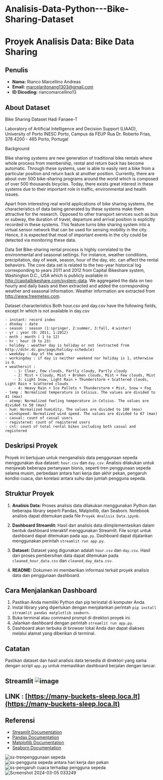 # Analisis-Data-Python---Bike-Sharing-Dataset
# Proyek Analisis Data: Bike Data Sharing

## Penulis
- **Nama:** Rianco Marcellino Andreas
- **Email:** marcelaritonang1303@gmail.com
- **ID Dicoding:** riancomarcellino13

## About Dataset

Bike Sharing Dataset Hadi Fanaee-T

Laboratory of Artificial Intelligence and Decision Support (LIAAD), University of Porto INESC Porto, Campus da FEUP Rua Dr. Roberto Frias, 378 4200 - 465 Porto, Portugal

Background

Bike sharing systems are new generation of traditional bike rentals where whole process from membership, rental and return back has become automatic. Through these systems, user is able to easily rent a bike from a particular position and return back at another position. Currently, there are about over 500 bike-sharing programs around the world which is composed of over 500 thousands bicycles. Today, there exists great interest in these systems due to their important role in traffic, environmental and health issues.

Apart from interesting real world applications of bike sharing systems, the characteristics of data being generated by these systems make them attractive for the research. Opposed to other transport services such as bus or subway, the duration of travel, departure and arrival position is explicitly recorded in these systems. This feature turns bike sharing system into a virtual sensor network that can be used for sensing mobility in the city. Hence, it is expected that most of important events in the city could be detected via monitoring these data.

Data Set Bike-sharing rental process is highly correlated to the environmental and seasonal settings. For instance, weather conditions, precipitation, day of week, season, hour of the day, etc. can affect the rental behaviors. The core data set is related to
the two-year historical log corresponding to years 2011 and 2012 from Capital Bikeshare system, Washington D.C., USA which is publicly available in http://capitalbikeshare.com/system-data. We aggregated the data on two hourly and daily basis and then extracted and added the corresponding weather and seasonal information. Weather information are extracted from http://www.freemeteo.com.

Dataset characteristics	
Both hour.csv and day.csv have the following fields, except hr which is not available in day.csv
	
	- instant: record index
	- dteday : date
	- season : season (1:springer, 2:summer, 3:fall, 4:winter)
	- yr : year (0: 2011, 1:2012)
	- mnth : month ( 1 to 12)
	- hr : hour (0 to 23)
	- holiday : weather day is holiday or not (extracted from http://dchr.dc.gov/page/holiday-schedule)
	- weekday : day of the week
	- workingday : if day is neither weekend nor holiday is 1, otherwise is 0.
	+ weathersit : 
		- 1: Clear, Few clouds, Partly cloudy, Partly cloudy
		- 2: Mist + Cloudy, Mist + Broken clouds, Mist + Few clouds, Mist
		- 3: Light Snow, Light Rain + Thunderstorm + Scattered clouds, Light Rain + Scattered clouds
		- 4: Heavy Rain + Ice Pallets + Thunderstorm + Mist, Snow + Fog
	- temp : Normalized temperature in Celsius. The values are divided to 41 (max)
	- atemp: Normalized feeling temperature in Celsius. The values are divided to 50 (max)
	- hum: Normalized humidity. The values are divided to 100 (max)
	- windspeed: Normalized wind speed. The values are divided to 67 (max)
	- casual: count of casual users
	- registered: count of registered users
	- cnt: count of total rental bikes including both casual and registered
## Deskripsi Proyek
Proyek ini bertujuan untuk menganalisis data penggunaan sepeda menggunakan dua dataset: `hour.csv` dan `day.csv`. Analisis dilakukan untuk menjawab beberapa pertanyaan bisnis, seperti tren penggunaan sepeda selama musim, perbedaan antara hari kerja dan akhir pekan, pengaruh kondisi cuaca, dan korelasi antara suhu dan jumlah pengguna sepeda.

## Struktur Proyek
1. **Analisis Data:** Proses analisis data dilakukan menggunakan Python dan beberapa library seperti Pandas, Matplotlib, dan Seaborn. Notebook analisis dapat ditemukan pada file `Proyek Analisis Data.ipynb`.
   
2. **Dashboard Streamlit:** Hasil dari analisis data diimplementasikan dalam bentuk dashboard interaktif menggunakan Streamlit. File script untuk dashboard dapat ditemukan pada `app.py`. Dashboard dapat dijalankan menggunakan perintah `streamlit run app.py`.

3. **Dataset:** Dataset yang digunakan adalah `hour.csv` dan `day.csv`. Hasil dari proses pembersihan data dapat ditemukan pada `cleaned_hour_data.csv` dan `cleaned_day_data.csv`.

4. **README:** Dokumen ini memberikan informasi terkait proyek analisis data dan penggunaan dashboard.

## Cara Menjalankan Dashboard
1. Pastikan Anda memiliki Python dan pip terinstal di komputer Anda.
2. Instal library yang diperlukan dengan menjalankan perintah `pip install streamlit pandas matplotlib seaborn`.
3. Buka terminal atau command prompt di direktori proyek ini.
4. Jalankan dashboard dengan perintah `streamlit run app.py`.
5. Dashboard akan terbuka di browser lokal Anda dan dapat diakses melalui alamat yang diberikan di terminal.

## Catatan
Pastikan dataset dan hasil analisis data tersedia di direktori yang sama dengan script `app.py` untuk memastikan dashboard berjalan dengan lancar.
## Streamlit ![image](https://github.com/marcelaritonang/Analisis-Data-Python---Bike-Sharing-Dataset/assets/62584017/99f1401f-3fe9-4b05-b75d-ac763ba1438c) <br><br> LINK : [https://many-buckets-sleep.loca.lt](https://many-buckets-sleep.loca.lt)
## Referensi
- [Streamlit Documentation](https://docs.streamlit.io/)
- [Pandas Documentation](https://pandas.pydata.org/pandas-docs/stable/index.html)
- [Matplotlib Documentation](https://matplotlib.org/stable/contents.html)
- [Seaborn Documentation](https://seaborn.pydata.org/documentation.html)

![ss-trenpenggunaan sepeda ](https://github.com/marcelaritonang/Analisis-Data-Python---Bike-Sharing-Dataset/assets/62584017/a4247136-728c-4410-929d-c03b84ade609)
![ss-pengguna sepeda antara hari kerja dan pekan ](https://github.com/marcelaritonang/Analisis-Data-Python---Bike-Sharing-Dataset/assets/62584017/44e40349-d359-4aa5-a6fa-c865970d14bb)
![ss-pengaruh cuaca terhadap pengguna sepeda](https://github.com/marcelaritonang/Analisis-Data-Python---Bike-Sharing-Dataset/assets/62584017/9d4f5973-a0d0-491c-8bb0-b443110bb2d1)
![Screenshot 2024-03-05 033249](https://github.com/marcelaritonang/Analisis-Data-Python---Bike-Sharing-Dataset/assets/62584017/46f101e5-a750-47d6-88cd-78a3b4e9a9f0)

